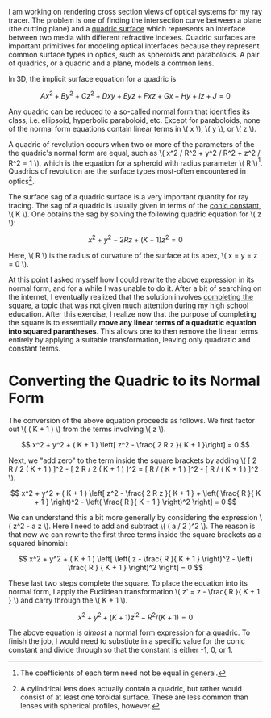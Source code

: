 <!--
.. title: Completing the Square and the Normal Form of Quadrics
.. slug: completing-the-square-and-normal-form-quadrics
.. date: 2025-07-07 08:42:35 UTC+02:00
.. tags: algebraic geometry, algebra, mathematics, ray tracing
.. category: optics
.. link: 
.. description: I explain how to convert the expression for the sag of an optical surface into the normal form of a quadric equation.
.. type: text
.. has_math: true
-->

I am working on rendering cross section views of optical systems for my ray tracer. The problem is one of finding the intersection curve between a plane (the cutting plane) and a [quadric surface](https://en.wikipedia.org/wiki/Quadric) which represents an interface between two media with different refractive indexes. Quadric surfaces are important primitives for modeling optical interfaces because they represent common surface types in optics, such as spheroids and paraboloids. A pair of quadrics, or a quadric and a plane, models a common lens.

In 3D, the implicit surface equation for a quadric is

$$
A x^2 + B y^2 + C z^2 + D x y + E y z + F x z + G x + H y + I z + J = 0
$$

Any quadric can be reduced to a so-called [normal form](https://en.wikipedia.org/wiki/Quadric#Euclidean_space) that identifies its class, i.e. ellipsoid, hyperbolic paraboloid, etc. Except for paraboloids, none of the normal form equations contain linear terms in \\( x \\), \\( y \\), or \\( z \\).

A quadric of revolution occurs when two or more of the parameters of the the quadric's normal form are equal, such as \\( x^2 / R^2 + y^2 / R^2 + z^2 / R^2 = 1 \\), which is the equation for a spheroid with radius parameter \\( R \\)[^1]. Quadrics of revolution are the surface types most-often encountered in optics[^2].

The surface sag of a quadric surface is a very important quantity for ray tracing. The sag of a quadric is usually given in terms of the [conic constant](https://en.wikipedia.org/wiki/Conic_constant), \\( K \\). One obtains the sag by solving the following quadric equation for \\( z \\):

$$
x^2 + y^2 - 2 R z + ( K + 1 ) z^2 = 0
$$

Here, \\( R \\) is the radius of curvature of the surface at its apex, \\( x = y = z = 0 \\).

At this point I asked myself how I could rewrite the above expression in its normal form, and for a while I was unable to do it. After a bit of searching on the internet, I eventually realized that the solution involves [completing the square](https://en.wikipedia.org/wiki/Completing_the_square), a topic that was not given much attention during my high school education. After this exercise, I realize now that the purpose of completing the square is to essentially **move any linear terms of a quadratic equation into squared parantheses**. This allows one to then remove the linear terms entirely by applying a suitable transformation, leaving only quadratic and constant terms.

# Converting the Quadric to its Normal Form

The conversion of the above equation proceeds as follows. We first factor out \\( ( K + 1 ) \\) from the terms involving \\( z \\).

$$
x^2 + y^2 + ( K + 1 ) \left[ z^2 - \frac{ 2 R z }{ K + 1 }\right] = 0
$$

Next, we "add zero" to the term inside the square brackets by adding \\( [ 2 R / 2 ( K + 1 ) ]^2 - [ 2 R / 2 ( K + 1 ) ]^2 = [ R / ( K + 1 ) ]^2 - [ R / ( K + 1 ) ]^2 \\):

$$
x^2 + y^2 + ( K + 1 ) \left[ z^2 - \frac{ 2 R z }{ K + 1 } + \left( \frac{ R }{ K + 1 } \right)^2 - \left( \frac{ R }{ K + 1 } \right)^2 \right] = 0
$$

We can understand this a bit more generally by considering the expression \\( z^2 - a z \\). Here I need to add and subtract \\( ( a / 2 )^2 \\). The reason is that now we can rewrite the first three terms inside the square brackets as a squared binomial:

$$
x^2 + y^2 + ( K + 1 ) \left[ \left( z - \frac{ R }{ K + 1 } \right)^2 - \left( \frac{ R } { K + 1 } \right)^2 \right] = 0
$$

These last two steps complete the square. To place the equation into its normal form, I apply the Euclidean transformation \\( z' = z - \frac{ R }{ K + 1 } \\) and carry through the \\( K + 1 \\).

$$
x^2 + y^2 + ( K + 1 ) z^{ \prime 2 } - R^2 / ( K + 1 ) = 0
$$

The above equation is *almost* a normal form expression for a quadric. To finish the job, I would need to substiute in a specific value for the conic constant and divide through so that the constant is either -1, 0, or 1.

[^1]: The coefficients of each term need not be equal in general.
[^2]: A cylindrical lens does actually contain a quadric, but rather would consist of at least one toroidal surface. These are less common than lenses with spherical profiles, however.
